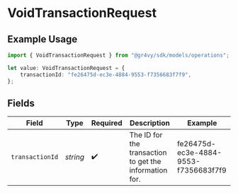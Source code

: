 # VoidTransactionRequest

## Example Usage

```typescript
import { VoidTransactionRequest } from "@gr4vy/sdk/models/operations";

let value: VoidTransactionRequest = {
    transactionId: "fe26475d-ec3e-4884-9553-f7356683f7f9",
};
```

## Fields

| Field                                                  | Type                                                   | Required                                               | Description                                            | Example                                                |
| ------------------------------------------------------ | ------------------------------------------------------ | ------------------------------------------------------ | ------------------------------------------------------ | ------------------------------------------------------ |
| `transactionId`                                        | *string*                                               | :heavy_check_mark:                                     | The ID for the transaction to get the information for. | fe26475d-ec3e-4884-9553-f7356683f7f9                   |